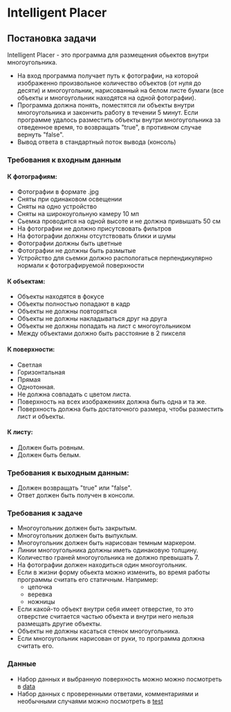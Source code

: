 # Intelligent Placer

## Постановка задачи
Intelligent Placer - это программа для размещения обьектов внутри многоугольника.
- На вход программа получает путь к фотографии, на которой изображенно произвольное количество объектов (от нуля до десяти) и многоугольник, нарисованный на белом листе бумаги (все объекты и многоугольник находятся на одной фотографии).
- Программа должна понять, поместятся ли объекты внутри многоугольника и закончить работу в течении 5 минут. Если программе удалось разместить объекты внутри многоугольника за отведенное время, то возвращать "true", в противном случае вернуть "false".
- Вывод ответа в стандартный поток вывода (консоль) 

### Требования к входным данным
#### К фотографиям:
- Фотографии в формате .jpg 
- Сняты при одинаковом освещении
- Сняты на одно устройство 
- Сняты на широкоугольную камеру 10 мп
- Сьемка проводится на одной высоте и не должна привышать 50 см
- На фотографии не должно присутсвовать фильтров
- На фотографии должны отсутствовать блики и шумы 
- Фотографии должны быть цветные
- Фотографии не должны быть размытые 
- Устройство для сьемки должно распологаться перпендикулярно нормали к фотографируемой поверхности 

#### К объектам: 
- Объекты находятся в фокусе 
- Объекты полностью попадают в кадр
- Объекты не должны повторяться
- Объекты не должны накладываться друг на друга 
- Объекты не должны попадать на лист с многоугольником 
- Между объектами должно быть расстояние в 2 пикселя 

#### К поверхности:
- Светлая 
- Горизонтальная 
- Прямая 
- Однотонная. 
- Не должна совпадать с цветом листа.
- Поверхность на всех изображениях должна быть одна и та же.
- Поверхность должна быть достаточного размера, чтобы разместить лист и объекты.

#### К листу:
- Должен быть ровным.
- Должен быть белым.

### Требования к выходным данным: 
- Должен возвращать "true" или "false".
- Ответ должен быть получен в консоли.

### Требования к задаче
- Многоугольник должен быть закрытым.
- Многоугольник должен быть выпуклым.
- Многоугольник должен быть нарисован темным маркером. 
- Линии многоугольника должны иметь одинаковую толщину. 
- Количество граней многоугольника не должно превышать 7. 
- На фотографии должен находиться один многоугольник. 
- Если в жизни форму обьекта можно изменить, во время работы программы считать его статичным. 
Например:
  - цепочка
  - веревка 
  - ножницы
- Если какой-то объект внутри себя имеет отверстие, то это отверстие считается частью объекта и внутри него нельзя размещать другие объекты. 
- Объекты не должны касаться стенок многоугольника.
- Если многоугольник нарисован от руки, то программа должна считать его. 

### Данные 
- Набор данных и выбранную поверхность можно можно посмотреть в [data](https://github.com/Fourroubles/Intelligent-Placer/tree/develop/data)
- Набор данных с проверенными ответами, комментариями и необычными случаями можно посмотреть в [test](https://github.com/Fourroubles/Intelligent-Placer/blob/develop/test/description.md)
